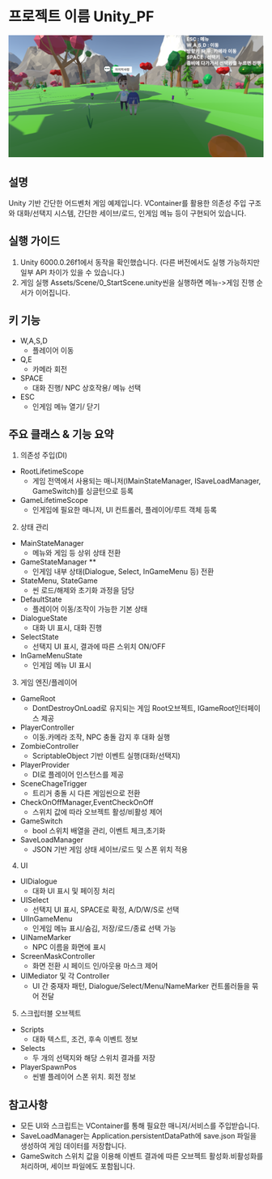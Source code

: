 # 프로젝트 이름 Unity_PF

![image](./s_shot_00.png)

## 설명
Unity 기반 간단한 어드벤처 게임 예제입니다.
VContainer를 활용한 의존성 주입 구조와 대화/선택지 시스템, 간단한 세이브/로드, 인게임 메뉴 등이 구현되어 있습니다.

## 실행 가이드
1. Unity 6000.0.26f1에서 동작을 확인했습니다. (다른 버전에서도 실행 가능하지만 일부 API 차이가 있을 수 있습니다.)
2. 게임 실행
Assets/Scene/0_StartScene.unity씬을 실행하면 메뉴->게임 진행 순서가 이어집니다.

## 키 기능
* W,A,S,D 
    * 플레이어 이동
* Q,E
    * 카메라 회전
* SPACE
    * 대화 진행/ NPC 상호작용/ 메뉴 선택
* ESC
    * 인게임 메뉴 열기/ 닫기

## 주요 클래스 & 기능 요약
1. 의존성 주입(DI)
* RootLifetimeScope
    * 게임 전역에서 사용되는 매니저(IMainStateManager, ISaveLoadManager, GameSwitch)를 싱글턴으로 등록
* GameLifetimeScope
    * 인게임에 필요한 매니저, UI 컨트롤러, 플레이어/루트 객체 등록

2. 상태 관리
* MainStateManager
    * 메뉴와 게임 등 상위 상태 전환
* GameStateManager **
    * 인게임 내부 상태(Dialogue, Select, InGameMenu 등) 전환
* StateMenu, StateGame
    * 씬 로드/해제와 초기화 과정을 담당
* DefaultState
    * 플레이어 이동/조작이 가능한 기본 상태
* DialogueState
    * 대화 UI 표시, 대화 진행
* SelectState
    * 선택지 UI 표시, 결과에 따른 스위치 ON/OFF
* InGameMenuState
    * 인게임 메뉴 UI 표시

3. 게임 엔진/플레이어
* GameRoot
    * DontDestroyOnLoad로 유지되는 게임 Root오브젝트, IGameRoot인터페이스 제공
* PlayerController
    * 이동.카메라 조작, NPC 충돌 감지 후 대화 실행
* ZombieController
    * ScriptableObject 기반 이벤트 실행(대화/선택지)
* PlayerProvider
    * DI로 플레이어 인스턴스를 제공
* SceneChageTrigger
    * 트리거 충돌 시 다른 게임씬으로 전환
* CheckOnOffManager,EventCheckOnOff
    * 스위치 값에 따라 오브젝트 활성/비활성 제어
* GameSwitch
    * bool 스위치 배열을 관리, 이벤트 체크,초기화
* SaveLoadManager
    * JSON 기반 게임 상태 세이브/로드 및 스폰 위치 적용

4. UI
* UIDialogue
    * 대화 UI 표시 및 페이징 처리
* UISelect
    * 선택지 UI 표시, SPACE로 확정, A/D/W/S로 선택
* UIInGameMenu
    * 인게임 메뉴 표시/숨김, 저장/로드/종료 선택 가능
* UINameMarker
    * NPC 이름을 화면에 표시
* ScreenMaskController
    * 화면 전환 시 페이드 인/아웃용 마스크 제어
* UIMediator 및 각 Controller
    * UI 간 중재자 패턴, Dialogue/Select/Menu/NameMarker 컨트롤러들을 묶어 전달

5. 스크립터블 오브젝트
* Scripts
    * 대화 텍스트, 조건, 후속 이벤트 정보
* Selects
    * 두 개의 선택지와 해당 스위치 결과를 저장
* PlayerSpawnPos
    * 씬별 플레이어 스폰 위치. 회전 정보

## 참고사항
- 모든 UI와 스크립트는 VContainer를 통해 필요한 매니저/서비스를 주입받습니다.
- SaveLoadManager는 Application.persistentDataPath에 save.json 파일을 생성하여 게임 데이터를 저장합니다.
- GameSwitch 스위치 값을 이용해 이벤트 결과에 따른 오브젝트 활성화.비활성화를 처리하며, 세이브 파일에도 포함됩니다.

